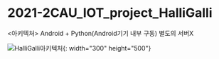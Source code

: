 # 2021-2CAU_IOT_project_HalliGalli

<아키텍처>
Android + Python(Android기기 내부 구동) 별도의 서버X



![HalliGalli아키텍처](https://user-images.githubusercontent.com/75043852/145720426-78dca8f6-7095-4301-9ac3-41cc627b2114.png){: width="300" height="500"}


